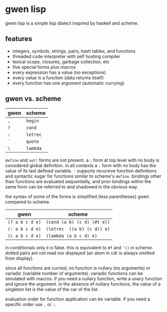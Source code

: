 # gwen lisp

gwen lisp is a simple lisp dialect inspired by haskell and scheme.

## features
- integers, symbols, strings, pairs, hash tables, and functions
- threaded code interpreter with self hosting compiler
- lexical scope, closures, garbage collection, etc
- five special forms plus macros
- every expression has a value (no exceptions)
- every value is a function (data returns itself)
- every function has one argument (automatic currying)

## gwen vs. scheme

| gwen               |  scheme  |
|--------------------|----------|
| `,`                | `begin`  |
| `?`                | `cond`   |
| `:`                | `letrec` |
| <code>&#96;</code> | `quote`  |
| <code>&#92;</code> | `lambda` |

`define` and `set!` forms are not present. a `:` form at top level with
no body is considered global definition. in all contexts a `:` form
with no body has the value of its last defined variable. `:` supports
recursive function definitions and syntactic sugar for functions similar
to scheme's `define`. bindings other than functions are evaluated
sequentially, and prior bindings within the same form can be referred to
and shadowed in the obvious way.

the syntax of some of the forms is simplified (less parentheses)
gwen compared to scheme.

| gwen                           | scheme                      |
|--------------------------------|-----------------------------|
| `(? a b c d e)`                | `(cond (a b) (c d) (#t e))` |
| `(: a b c d e)`                | `(letrec  ((a b) (c d)) e)` |
| <code>(&#92; a b c d e)</code> | `(lambda (a b c d) e)`      |

in conditionals only `0` is false. this is equivalent to `#f` and `'()`
in scheme. dotted pairs are not read nor displayed (an atom in cdr is
always omitted from display).

since all functions are curried, no function is nullary (no arguments)
or variadic (variable number of arguments). variadic functions can be
simulated with macros. if you need a nullary function, write a unary
function and ignore the argument. in the absence of nullary functions,
the value of a singleton list is the value of the car of the list.

evaluation order for function application can be variable. if
you need a specific order use `,` or `:`.
